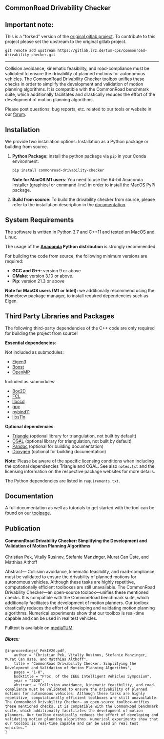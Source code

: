 CommonRoad Drivability Checker
------------------------------

## Important note:

This is a "forked" version of the [original gitlab project](https://gitlab.lrz.de/tum-cps/commonroad-drivability-checker).
To contribute to this project please set the upstream to the original gitlab project.
```
git remote add upstream https://gitlab.lrz.de/tum-cps/commonroad-drivability-checker.git
```
---------------------------------------------------

Collision avoidance, kinematic feasibility, and road-compliance must be
validated to ensure the drivability of planned motions for autonomous
vehicles. The CommonRoad Drivability Checker toolbox unifies these checks
in order to simplify the development and validation of motion planning
algorithms. It is compatible with the CommonRoad benchmark suite, which
additionally facilitates and drastically reduces the effort of the development
of motion planning algorithms.

Please post questions, bug reports, etc. related to our tools or website in our [forum](https://commonroad.in.tum.de/forum/).


Installation
------------

We provide two installation options: Installation as a Python package or building from source.

1. **Python Package**: Install the python package via `pip` in your Conda environment:

	```bash
	pip install commonroad-drivability-checker
	```
	**Note for MacOS M1 users**: You need to use the 64-bit Anaconda Installer (graphical or command-line) in order to install the MacOS PyPi package.

2. **Build from source**: To build the drivability checker from source, please refer to the installation description in the 
[documentation](https://cps.pages.gitlab.lrz.de/commonroad-drivability-checker/).


System Requirements
-------------------
The software is written in Python 3.7 and C++11 and tested on MacOS and Linux. 

The usage of the **[Anaconda](http://www.anaconda.com/download/#download9) Python distribution** is strongly recommended. 

For building the code from source, the following minimum versions are required:
  * **GCC and G++**: version 9 or above
  * **CMake**: version 3.10 or above.
  * **Pip**: version 21.3 or above

**Note for MacOS users (M1 or Intel):** we additionally recommend using the Homebrew package manager, to install required dependencies such as Eigen.


Third Party Libraries and Packages
----------------------------------
The following third-party dependencies of the C++ code are only required for building the project from source!

**Essential dependencies**:

Not included as submodules:
* [Eigen3](https://eigen.tuxfamily.org/dox/)
* [Boost](https://www.boost.org/)
* [OpenMP](https://www.openmp.org/)

Included as submodules:
* [Box2D](https://github.com/erincatto/box2d)
* [FCL](https://github.com/flexible-collision-library/fcl)
* [libccd](https://github.com/danfis/libccd)
* [gpc](https://github.com/rickbrew/GeneralPolygonClipper)
* [pybind11](https://github.com/pybind/pybind11)
* [libs11n](http://www.s11n.net/)

**Optional dependencies**:
* [Triangle](https://www.cs.cmu.edu/~quake/triangle.html) (optional library for triangulation, not built by default)
* [CGAL](https://github.com/CGAL/cgal) (optional library for triangulation, not built by default)
* [Pandoc](https://pandoc.org) (optional for building documentation)
* [Doxygen](http://www.doxygen.nl) (optional for building documentation)

**Note**: Please be aware of the specific licensing conditions when including the optional dependencies Triangle and CGAL.
See also `notes.txt` and the licensing information on the respective package websites for more details.

The Python dependencies are listed in `requirements.txt`.


Documentation
-------------
A full documentation as well as tutorials to get started with the tool can be found on our [toolpage](https://commonroad.in.tum.de/tools/drivability-checker).


Publication
-----------
#### CommonRoad Drivability Checker: Simplifying the Development and Validation of Motion Planning Algorithms
Christian Pek, Vitaliy Rusinov, Stefanie Manzinger, Murat Can Üste, and Matthias Althoff

Abstract— Collision avoidance, kinematic feasibility, and road-compliance must be validated to ensure the drivability
of planned motions for autonomous vehicles. Although these tasks are highly repetitive, computationally efficient
toolboxes are still unavailable. The CommonRoad Drivability Checker—an open-source toolbox—unifies these mentioned
checks. It is compatible with the CommonRoad benchmark suite, which additionally facilitates the development of motion
planners. Our toolbox drastically reduces the effort of developing and validating motion planning algorithms. Numerical
experiments show that our toolbox is real-time capable and can be used in real test vehicles.

Fulltext is available on [mediaTUM](https://mediatum.ub.tum.de/doc/1546126/).

##### Bibtex:
```
@inproceedings{ PekIV20.pdf,
	author = "Christian Pek, Vitaliy Rusinov, Stefanie Manzinger, Murat Can Üste, and Matthias Althoff",
	title = "CommonRoad Drivability Checker: Simplifying the Development and Validation of Motion Planning Algorithms",
	pages = "1-8",
	booktitle = "Proc. of the IEEE Intelligent Vehicles Symposium",
	year = "2020",
	abstract = "Collision avoidance, kinematic feasibility, and road-compliance must be validated to ensure the drivability of planned motions for autonomous vehicles. Although these tasks are highly repetitive, computationally efficient toolboxes are still unavailable. The CommonRoad Drivability Checker— an open-source toolbox—unifies these mentioned checks. It is compatible with the CommonRoad benchmark suite, which additionally facilitates the development of motion planners. Our toolbox drastically reduces the effort of developing and validating motion planning algorithms. Numerical experiments show that our toolbox is real-time capable and can be used in real test vehicles."
}
```
